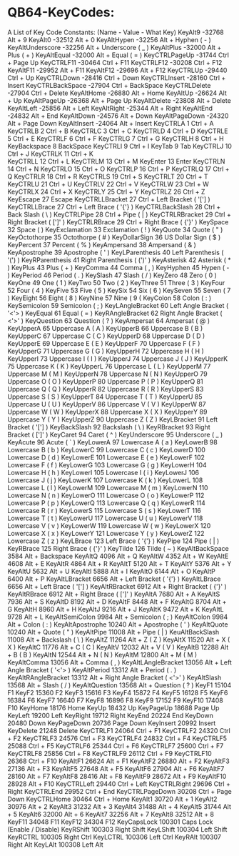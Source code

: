 # QB64-KeyCodes:
A List of Key Code Constants: (Name - Value - What Key)
KeyAlt9                -32768      Alt + 9
KeyAlt0                -32512      Alt + 0
KeyAltHypen            -32256      Alt + Hyphen ( - )
KeyAltUnderscore       -32256      Alt + Underscore ( _ )
KeyAltPlus             -32000      Alt + Plus ( + )
KeyAltEqual            -32000      Alt + Equal ( = )
KeyCTRLPageUp          -31744      Ctrl + Page Up
KeyCTRLF11             -30464      Ctrl + F11
KeyCTRLF12             -30208      Ctrl + F12
KeyAltF11              -29952      Alt + F11
KeyAltF12              -29696      Alt + F12
KeyCTRLUp              -29440      Ctrl + Up
KeyCTRLDown            -28416      Ctrl + Down
KeyCTRLInsert          -28160      Ctrl + Insert
KeyCTRLBackSpace       -27904      Ctrl + BackSpace
KeyCTRLDelete          -27904      Ctrl + Delete
KeyAltHome             -26880      Alt + Home
KeyAltUp               -26624      Alt + Up
KeyAltPageUp           -26368      Alt + Page Up
KeyAltDelete           -23808      Alt + Delete
KeyAltLeft             -25856      Alt + Left
KeyAltRight            -25344      Alt + Right
KeyAltEnd              -24832      Alt + End
KeyAltDown             -24576      Alt + Down
KeyAltPageDown         -24320      Alt + Page Down
KeyAltInsert           -24064      Alt + Insert
KeyCTRLA               1           Ctrl + A
KeyCTRLB               2           Ctrl + B
KeyCTRLC               3           Ctrl + C
KeyCTRLD               4           Ctrl + D
KeyCTRLE               5           Ctrl + E
KeyCTRLF               6           Ctrl + F
KeyCTRLG               7           Ctrl + G
KeyCTRLH               8           Ctrl + H
KeyBackspace           8           BackSpace
KeyCTRLI               9           Ctrl + I
KeyTab                 9           Tab
KeyCTRLJ               10          Ctrl + J
KeyCTRLK               11          Ctrl + K  
KeyCTRLL               12          Ctrl + L
KeyCTRLM               13          Ctrl + M
KeyEnter               13          Enter
KeyCTRLN               14          Ctrl + N
KeyCTRLO               15          Ctrl + O
KeyCTRLP               16          Ctrl + P
KeyCTRLQ               17          Ctrl + Q
KeyCTRLR               18          Ctrl + R
KeyCTRLS               19          Ctrl + S
KeyCTRLT               20          Ctrl + T
KeyCTRLU               21          Ctrl + U
KeyCTRLV               22          Ctrl + V
KeyCTRLW               23          Ctrl + W
KeyCTRLX               24          Ctrl + X
KeyCTRLY               25          Ctrl + Y
KeyCTRLZ               26          Ctrl + Z
KeyEscape              27          Escape
KeyCTRLLBracket        27          Ctrl + Left Bracket ( '['] )
KeyCTRLLBrace          27          Ctrl + Left Brace ( '{'} )
KeyCTRLBackSlash       28          Ctrl + Back Slash  ( \ )
KeyCTRLPipe            28          Ctrl + Pipe ( | )
KeyCTRLRBracket        29          Ctrl + Right Bracket ( [']' )
KeyCTRLRBrace          29          Ctrl + Right Brace ( {'}' )
KeySpace               32          Space (   )
KeyExclamation         33          Exclamation ( ! )
KeyQuote               34          Quote ( " )
KeyOctothorpe          35          Octothorpe ( # )
KeyDollarSign          36          US Dollar Sign ( $ )
KeyPercent             37          Percent ( % )
KeyAmpersand           38          Ampersand ( & )
KeyApostrophe          39          Apostrophe ( ' )
KeyLParenthesis        40          Left Parenthesis ( '(') )
KeyRParenthesis        41          Right Parenthesis ( (')' )
KeyAsterisk            42          Asterisk ( * )
KeyPlus                43          Plus ( + )
KeyComma               44          Comma ( , )
KeyHyphen              45          Hypen ( - )
KeyPeriod              46          Period ( . )
KeySlash               47          Slash ( / )
KeyZero                48          Zero ( 0 )
KeyOne                 49          One ( 1 )
KeyTwo                 50          Two ( 2 )
KeyThree               51          Three ( 3 )
KeyFour                52          Four ( 4 )
KeyFive                53          Five ( 5 )
KeySix                 54          Six ( 6 )
KeySeven               55          Seven ( 7 )
KeyEight               56          Eight ( 8 )
KeyNine                57          Nine ( 9 (
KeyColon               58          Colon ( : )
KeySemicolon           59          Semicolon ( ; )
KeyLAngleBracket       60          Left Angle Bracket ( '<'> )
KeyEqual               61          Equal ( = )
KeyRAngleBracket       62          Right Angle Bracket ( <'>' )
KeyQuestion            63          Question ( ? )
KeyAmpersat            64          Ampersat ( @ )
KeyUpperA              65          Uppercase A ( A )
KeyUpperB              66          Uppercase B ( B )
KeyUpperC              67          Uppercase C ( C )
KeyUpperD              68          Uppercase D ( D )
KeyUpperE              69          Uppercase E ( E )
KeyUpperF              70          Uppercase F ( F )
KeyUpperG              71          Uppercase G ( G )
KeyUpperH              72          Uppercase H ( H )
KeyUpperI              73          Uppercase I ( I )
KeyUpperJ              74          Uppercase J ( J )
KeyUpperK              75          Uppercase K ( K )
KeyUpperL              76          Uppercase L ( L )
KeyUpperM              77          Uppercase M ( M )
KeyUpperN              78          Uppercase N ( N )
KeyUpperO              79          Uppercase O ( O )
KeyUpperP              80          Uppercase P ( P )
KeyUpperQ              81          Uppercase Q ( Q )
KeyUpperR              82          Uppercase R ( R )
KeyUpperS              83          Uppercase S ( S )
KeyUpperT              84          Uppercase T ( T )
KeyUpperU              85          Uppercase U ( U )
KeyUpperV              86          Uppercase V ( V )
KeyUpperW              87          Uppercase W ( W )
KeyUpperX              88          Uppercase X ( X )
KeyUpperY              89          Uppercase Y ( Y )
KeyUpperZ              90          Uppercase Z ( Z )
KeyLBracket            91          Left Bracket ( '['] )
KeyBackSlash           92          Backslash ( \ )
KeyRBracket            93          Right Bracket ( [']' )
KeyCaret               94          Caret ( ^ )
KeyUnderscore          95          Underscore ( _ )
KeyAcute               96          Acute ( ` )
KeyLowerA              97          Lowercase A ( a )
KeyLowerB              98          Lowercase B ( b )
KeyLowerC              99          Lowercase C ( c )
KeyLowerD              100         Lowercase D ( d )
KeyLowerE              101         Lowercase E ( e )
KeyLowerF              102         Lowercase F ( f )
KeyLowerG              103         Lowercase G ( g )
KeyLowerH              104         Lowercase H ( h )
KeyLowerI              105         Lowercase I ( i )
KeyLowerJ              106         Lowercase J ( j )
KeyLowerK              107         Lowercase K ( k )
KeyLowerL              108         Lowercase L ( l )
KeyLowerM              109         Lowercase M ( m )
KeyLowerN              110         Lowercase N ( n )
KeyLowerO              111         Lowercase O ( o )
KeyLowerP              112         Lowercase P ( p )
KeyLowerQ              113         Lowercase Q ( q )
KeyLowerR              114         Lowercase R ( r )
KeyLowerS              115         Lowercase S ( s )
KeyLowerT              116         Lowercase T ( t )
KeyLowerU              117         Lowercase U ( u )
KeyLowerV              118         Lowercase V ( v )
KeyLowerW              119         Lowercase W ( w )
KeyLowerX              120         Lowercase X ( x )
KeyLowerY              121         Lowercase Y ( y )
KeyLowerZ              122         Lowercase Z ( z )
KeyLBrace              123         Left Brace ( '{'} )
KeyPipe                124         Pipe ( | )
KeyRBrace              125         Right Brace ( {'}' )
KeyTilde               126         Tilde ( ~ )
KeyAltBackSpace        3584        Alt + Backspace
KeyAltQ                4096        Alt + Q
KeyAltW                4352        Alt + W
KeyAltE                4608        Alt + E
KeyAltR                4864        Alt + R
KeyAltT                5120        Alt + T
KeyAltY                5376        Alt + Y
KeyAltU                5632        Alt + U
KeyAltI                5888        Alt + I
KeyAltO                6144        Alt + O
KeyAltP                6400        Alt + P
KeyAltLBracket         6656        Alt + Left Bracket ( '{'} )
KeyAltLBrace           6656        Alt + Left Brace ( '['] )
KeyAltRBracket         6912        Alt + Right Bracket ( {'}' )
KeyAltRBrace           6912        Alt + Right Brace ( [']' )
KeyAltA                7680        Alt + A
KeyAltS                7936        Alt + S
KeyAltD                8192        Alt + D
KeyAltF                8448        Alt + F
KeyAltG                8704        Alt + G
KeyAltH                8960        Alt + H
KeyAltJ                9216        Alt + J
KeyAltK                9472        Alt + K
KeyAltL                9728        Alt + L
KeyAltSemiColon        9984        Alt + Semicolon ( ; )
KeyAltColon            9984        Alt + Colon ( : )
KeyAltApostrophe       10240       Alt + Apostrophe ( ' )
KeyAltQuote            10240       Alt + Quote ( " )
KeyAltPipe             11008       Alt + Pipe ( | )
KeuAltBackSlash        11008       Alt + Backslash ( \ )
KeyAltZ                11264       Alt + Z ( Z )
KeyAltX                11520       Alt + X ( X )
KeyAltC                11776       Alt + C ( C )
KeyAltV                12032       Alt + V ( V )
KeyAltB                12288       Alt + B ( B )
KeyAltN                12544       Alt + N ( N )
KeyAltM                12800       Alt + M ( M )
KeyAltComma            13056       Alt + Comma ( , )
KeyAltLAngleBracket    13056       Alt + Left Angle Bracket ( '<'> )
KeyAltPeriod           13312       Alt + Period ( . )
KeyAltRAngleBracket    13312       Alt + Right Angle Bracket ( <'>' )
KeyAltSlash            13568       Alt + Slash ( / )
KeyAltQuestion         13568       Alt + Question ( ? )
KeyF1                  15104       F1
KeyF2                  15360       F2
KeyF3                  15616       F3
KeyF4                  15872       F4
KeyF5                  16128       F5
KeyF6                  16384       F6
KeyF7                  16640       F7
KeyF8                  16896       F8
KeyF9                  17152       F9
KeyF10                 17408       F10
KeyHome                18176       Home
KeyUp                  18432       Up
KeyPageUp              18688       Page Up
KeyLeft                19200       Left
KeyRight               19712       Right 
KeyEnd                 20224       End 
KeyDown                20480       Down
KeyPageDown            20736       Page Down
KeyInsert              20992       Insert
KeyDelete              21248       Delete
KeyCTRLF1              24064       Ctrl + F1
KeyCTRLF2              24320       Ctrl + F2
KeyCTRLF3              24576       Ctrl + F3
KeyCTRLF4              24832       Ctrl + F4
KeyCTRLF5              25088       Ctrl + F5
KeyCTRLF6              25344       Ctrl + F6
KeyCTRLF7              25600       Ctrl + F7
KeyCTRLF8              25856       Ctrl + F8
KeyCTRLF9              26112       Ctrl + F9
KeyCTRLF10             26368       Ctrl + F10
KeyAltF1               26624       Alt + F1
KeyAltF2               26880       Alt + F2
KeyAltF3               27136       Alt + F3
KeyAltF5               27648       Alt + F5
KeyAltF6               27904       Alt + F6
KeyAltF7               28160       Alt + F7
KeyAltF8               28416       Alt + F8
KeyAltF9               28672       Alt + F9
KeyAltF10              28928       Alt + F10
KeyCTRLLeft            29440       Ctrl + Left
KeyCTRLRight           29696       Ctrl + Right
KeyCTRLEnd             29952       Ctrl + End
KeyCTRLPageDown        30208       Ctrl + Page Down
KeyCTRLHome            30464       Ctrl + Home
KeyAlt1                30720       Alt + 1
KeyAlt2                30976       Alt + 2
KeyAlt3                31232       Alt + 3
KeyAlt4                31488       Alt + 4
KeyAlt5                31744       Alt + 5
KeyAlt6                32000       Alt + 6
KeyAlt7                32256       Alt + 7
KeyAlt8                32512       Alt + 8
KeyF11                 34048       F11
KeyF12                 34304       F12
KeyCapsLock            100301      Caps Lock (Enable / Disable)
KeyRShift              100303      Right Shift
KeyLShift              100304      Left Shift
KeyRCTRL               100305      Right Ctrl
KeyLCTRL               100306      Left Ctrl
KeyRAlt                100307      Right Alt
KeyLAlt                100308      Left Alt
